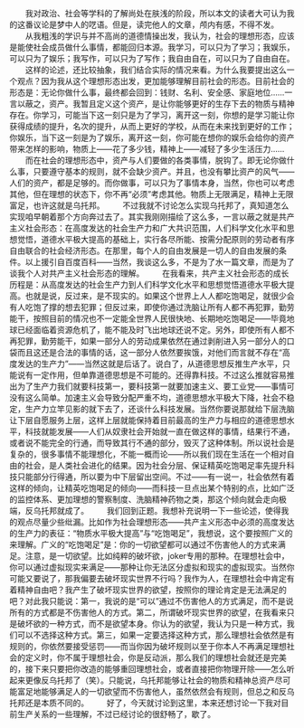 　　我对政治、社会等学科的了解尚处在肤浅的阶段，所以本文的读者大可认为我的这番议论是梦中人的呓语。但是，读完他人的文章，颅内有感，不得不发。
　　从我粗浅的学识与并不高尚的道德情操出发，我认为，社会的理想形态，应该是能使社会成员做什么事情，都能回归本源。我学习，可以只为了学习；我娱乐，可以只为了娱乐；我写作，可以只为了写作；我自由自在，可以只为了自由自在。
　　这样的论述，还比较抽象，我们结合实际的情况来看。为什么我要提出这么一个观点？因为我从这个理想形态出发，更加能够理解目前社会的形态。目前社会的形态是：无论你做什么事，最终都会回到：钱财、名利、安全感、家庭地位……一言以蔽之，资产。我暂且定义这个资产，是让你能够更好的生存下去的物质与精神存在。你学习，可能当下这一刻只是为了学习，离开这一刻，你想的是学习能让你获得成绩的提升，名次的提升，从而上更好的学校，从而在未来找到更好的工作；你娱乐，当下这一刻是为了娱乐，离开这一刻，你可能在想你的娱乐会给你的资产带来怎样的影响，物质上——花了多少钱，精神上——减轻了多少生活压力……
　　而在社会的理想形态中，资产与人们要做的各类事情，脱钩了。即无论你做什么事，只要遵守基本的规则，就不会缺少资产。并且，也没有攀比资产的风气——人们的资产，都是足够的。而你做事，可以只为了事情本身，当然，你也可以考虑其他，但在理想的状态下，你不再“必须”考虑其他。物质上无限满足，精神上无限富足，也许这就是乌托邦。
　　不过我就不讨论怎么实现乌托邦了，真知道怎么实现咱早朝着那个方向奔过去了。其实我刚刚描绘了这么多，一言以蔽之就是共产主义社会形态：在高度发达的社会生产力和广大共识范围，人们科学文化水平和思想觉悟，道德水平极大提高的基础上，实行各尽所能、按需分配原则的劳动者有序自由联合的社会经济形态。在那里，每个人的自由发展是一切人的自由发展的条件。以上援引自百度百科——当然，我谈这么多，不是为了水一篇文章，而是为了谈我个人对共产主义社会形态的理解。
　　在我看来，共产主义社会形态的成长历程是：从高度发达的社会生产力到人们科学文化水平和思想觉悟道德水平极大提高。也就是说，反过来，是不现实的。如果这个世界上人人都吃饱喝足，就很少会有人吃饱了撑的想去犯罪；但反过来，即使你通过洗脑让所有人都不再犯罪，勤劳能干，按照目前的情况也不一定能全世界人民很快地、长期地吃饱喝足——毕竟地球已经面临着资源危机了，能不能及时飞出地球还说不定。另外，即使所有人都不再犯罪，勤劳能干，如果一部分人的劳动成果依然在通过剥削进入另一部分人的口袋而且这还是合法的事情的话，这一部分人依然要挨饿，对他们而言就不存在“高度发达的生产力”——当然这就是后话了。说白了，从道德思想反推生产水平，只能说有一定作用，但单靠道德思想是不可能的。还得靠科技。不过这么推就容易推出为了生产力我们就要科技第一，要科技第一就要加速主义、要工业党——事情可没有这么简单。加速主义会导致分配严重不均，道德思想水平极大下降，社会不稳定，生产力立竿见影的就下去了，还谈什么科技发展。当然你要说那就给下层洗脑让下层自愿服务上层，这样上层就能保持着目前最高的生产力与相应的道德思想水平，科技就能发展——人们从奴隶社会开始就一直在做这样的事情，结果行不通，或者说不能完全的行通，而导致其行不通的部分，毁灭了这种体制。所以说社会是复杂的，很多事情不能理想化，不能一概而论——所以我们现在生活在一个相对自由的社会，是人类社会进化的结果。因为社会分层、保证精英吃饱喝足率先提升科技只能部分行得通，所以要为中下层留出空间。不过——有一说一，社会依然有着这样的倾向，让精英吃饱喝足的倾向——而科技一旦点出某个特别的点，比如广泛的监控体系、更加理想的警察制度、洗脑精神药物之类，那这个倾向就会走向极端，反乌托邦就成了。
　　我们回到正题。我想补充说明一下一些论述，使得我的观点尽量少些纰漏。比如作为社会理想形态——共产主义形态中必须的高度发达的生产力的表征：“物质水平极大提高”与“吃饱喝足”，我想说，这个要按照广义的来理解。广义的“吃饱喝足”是：你的一切欲望都可以通过不伤害他人的方式来满足。注意，是一切欲望。比如纯粹的破坏欲，joker专用的那种。在理想社会中，你可以通过虚拟现实来满足——那种让你无法区分虚拟和现实的虚拟现实。当然你可能又要说了，那我偏要去破坏现实世界不行吗？我作为人，在理想社会中肯定有着精神自由吧？我产生了破坏现实世界的欲望，按照你的理论肯定是无法满足的吧？对此我只能说：第一，我说的是“可以”通过不伤害他人的方式满足，而不是说所有的方式都是不伤害他人的方式。第二，所谓破坏现实世界的欲望，在我看来只是破坏欲的一种方式，而不是欲望本身。你认为的欲望，我认为只是一种方式，我们可以不选择这种方式。第三，如果一定要选择这种方式，那么理想社会依然是有规则的，你依然要接受惩罚——而当你因为破坏规则以至于你本人不再满足理想社会的定义时，你不属于理想社会，你是反动派，那么我们的理想社会就还是完美的，接下来只要把你改造的能够重回理想社会，或者直接把你物理开除——怎么听起来更像反乌托邦了（笑）。只能说，乌托邦能够让社会的物质和精神总资产尽可能富足地能够满足人的一切欲望而不伤害他人，虽然依然会有规则，但总之和反乌托邦还是本质不同的。
　　好了，今天就讨论到这里，本来还想讨论一下我对目前生产关系的一些理解，不过已经讨论的很舒畅了，歇了。
<!-- ##{"timestamp":1585047454}## -->